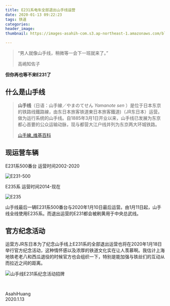 ```yaml
---
title: E231系电车全部退出山手线运营
date: 2020-01-13 09:22:23
tags: 铁道
categories:
header_image:
thumbnail: https://images-asahih-com.s3.ap-northeast-1.amazonaws.com/blog/2020/04/04/IMG_4266.jpeg

---
```


> “男人就像山手线，稍微等一会下一班就来了。”
>
> 高嶋知佐子

**但你再也等不来E231了**

<!--more-->

## 什么是山手线

> **山手线**（日语：山手線／やまのてせん *Yamanote sen* ）是位于日本东京的铁路线鐵路線，由东日本旅客铁道東日本旅客鐵道)（JR东日本）运营。做为运行系统的山手线。自1885年3月1日开业以来，山手线已发展为东京都心首要的公众运输动脉，现与都营大江户线并列为东京两大环城铁路。
>
> [山手線_维基百科]([https://zh.wikipedia.org/wiki/%E5%B1%B1%E6%89%8B%E7%B7%9A](https://zh.wikipedia.org/wiki/山手線))

## 现运营车辆

E231系500番台	运营时间2002-2020

![E231-500](https://images-asahih-com.s3.ap-northeast-1.amazonaws.com/blog/2020/04/04/IMG_4274.jpeg)

E235系 运营时间2014-现在

![E235](https://images-asahih-com.s3.ap-northeast-1.amazonaws.com/blog/2020/04/04/IMG_4275.jpeg)

山手线最后一辆E231系500番台与2020年1月10日最后运营。由1月11日起，山手线全线使用E235系。而退出运营的E231都会被刷黄用于中央总武线。

## 官方纪念活动

运营方JR东日本为了纪念山手线上E231系的全部退出运营也将在2020年1月18日举行官方纪念活动，这种情怀感以及浓厚的铁道文化实在让人羡慕啊。我估计上海地铁老老八和西瓜退役的时候官方也会组织一下，特别是能加强与铁丝们的互动从而拉近之间的距离。

![山手线E231系纪念活动招牌](https://images-asahih-com.s3.ap-northeast-1.amazonaws.com/blog/2020/04/04/IMG_0678.jpeg)



​    

AsahiHuang  
2020.1.13